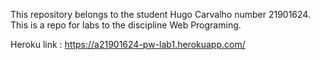 This repository belongs to the student Hugo Carvalho number 21901624. 
This is a repo for labs to the discipline Web Programing.


Heroku link : https://a21901624-pw-lab1.herokuapp.com/



